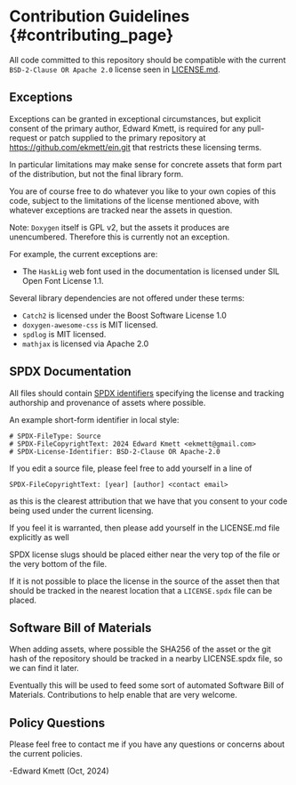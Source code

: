 # Contribution Guidelines {#contributing_page}

<!--
SPDX-FileType: TEXT
SPDX-FileCopyrightText: 2024 Edward Kmett <ekmett@gmail.com>
SPDX-License-Identifier: BSD-2-Clause OR Apache-2.0
-->

<!-- GITHUB
[TOC]
GITHUB -->

All code committed to this repository should be compatible with the current `BSD-2-Clause OR Apache 2.0` license
seen in [LICENSE.md](LICENSE.md).

## Exceptions

Exceptions can be granted in exceptional circumstances, but explicit consent of the primary author, Edward Kmett,
is required for any pull-request or patch supplied to the primary repository at https://github.com/ekmett/ein.git
that restricts these licensing terms.

In particular limitations may make sense for concrete assets that form part of the distribution, but not the final
library form.

You are of course free to do whatever you like to your own copies of this code, subject to the limitations of the
license mentioned above, with whatever exceptions are tracked near the assets in question.

Note: `Doxygen` itself is GPL v2, but the assets it produces are unencumbered. Therefore this is currently not an exception.

For example, the current exceptions are:

- The `HaskLig` web font used in the documentation is licensed under SIL Open Font License 1.1.

Several library dependencies are not offered under these terms:

- `Catch2` is licensed under the Boost Software License 1.0
- `doxygen-awesome-css` is MIT licensed.
- `spdlog` is MIT licensed.
- `mathjax` is licensed via Apache 2.0

## SPDX Documentation

All files should contain [SPDX identifiers](https://spdx.dev/learn/handling-license-info/) specifying the license and 
tracking authorship and provenance of assets where possible.

An example short-form identifier in local style:

```
# SPDX-FileType: Source
# SPDX-FileCopyrightText: 2024 Edward Kmett <ekmett@gmail.com>
# SPDX-License-Identifier: BSD-2-Clause OR Apache-2.0
```

If you edit a source file, please feel free to add yourself in a line of 

```
SPDX-FileCopyrightText: [year] [author] <contact email>
```

as this is the clearest attribution that we have that you consent to your code being used under the current licensing.

If you feel it is warranted, then please add yourself in the LICENSE.md file explicitly as well

SPDX license slugs should be placed either near the very top of the file or the very bottom of the file.

If it is not possible to place the license in the source of the asset then that should be tracked in the nearest
location that a `LICENSE.spdx` file can be placed.

## Software Bill of Materials

When adding assets, where possible the SHA256 of the asset or the git hash of the repository should be tracked in a nearby
LICENSE.spdx file, so we can find it later.

Eventually this will be used to feed some sort of automated Software Bill of Materials. Contributions to help enable that
are very welcome.

## Policy Questions

Please feel free to contact me if you have any questions or concerns about the current policies.

-Edward Kmett (Oct, 2024)


<!-- GITHUB
<div class="section_buttons">

| Previous                                     |                                              Next |
|:---------------------------------------------|--------------------------------------------------:|
| [Code of Conduct](@ref code_of_conduct_page) |      [Security Policy](@ref security_policy_page) |

</div>
GITHUB -->

